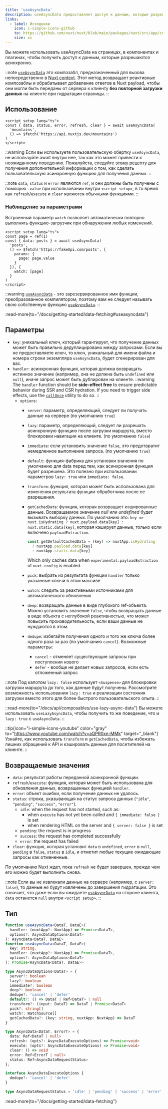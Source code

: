 ```yaml
---
title: 'useAsyncData'
description: useAsyncData предоставляет доступ к данным, которые разрешаются асинхронно, в композабле, соответствующем серверному рендерингу (SSR).
links:
  - label: Исходники
    icon: i-simple-icons-github
    to: https://github.com/nuxt/nuxt/blob/main/packages/nuxt/src/app/composables/asyncData.ts
    size: xs
---
```


Вы можете использовать useAsyncData на страницах, в компонентах и плагинах, чтобы получить доступ к данным, которые разрешаются асинхронно.

::note
[`useAsyncData`](/docs/api/composables/use-async-data) это композабл, предназначенный для вызова непосредственно в [Nuxt context](/docs/guide/going-further/nuxt-app#the-nuxt-context). Этот метод возвращает реактивные композаблы и обрабатывает добавление ответов в Nuxt payload, чтобы они могли быть переданы от сервера к клиенту **без повторной загрузки данных** на клиенте при гидратации страницы.
::

## Использование

```vue [pages/index.vue]
<script setup lang="ts">
const { data, status, error, refresh, clear } = await useAsyncData(
  'mountains',
  () => $fetch('https://api.nuxtjs.dev/mountains')
)
</script>
```

::warning
Если вы используете пользовательскую обертку `useAsyncData`, не используйте await внутри нее, так как это может привести к неожиданному поведению. Пожалуйста, следуйте [этому рецепту](/docs/guide/recipes/custom-usefetch#custom-usefetch) для получения дополнительной информации о том, как сделать пользовательскую асинхронную функцию для получения данных.
::

::note
`data`, `status` и `error` являются `ref`, и они должны быть получены с помощью `.value` при использовании внутри `<script setup>`, в то время как `refresh`/`execute` и `clear` являются обычными функциями.
::

### Наблюдение за параметрами

Встроенный параметр `watch` позволяет автоматически повторно выполнять функцию-загрузчик при обнаружении любых изменений.

```vue [pages/index.vue]
<script setup lang="ts">
const page = ref(1)
const { data: posts } = await useAsyncData(
  'posts',
  () => $fetch('https://fakeApi.com/posts', {
    params: {
      page: page.value
    }
  }), {
    watch: [page]
  }
)
</script>
```

::warning
[`useAsyncData`](/docs/api/composables/use-async-data) - это зарезервированное имя функции, преобразованное компилятором, поэтому вам не следует называть свою собственную функцию [`useAsyncData`](/docs/api/composables/use-async-data).
::

:read-more{to="/docs/getting-started/data-fetching#useasyncdata"}

## Параметры

- `key`: уникальный ключ, который гарантирует, что получение данных может быть правильно дедуплицировано между запросами. Если вы не предоставляете ключ, то ключ, уникальный для имени файла и номера строки экземпляра `useAsyncData`, будет сгенерирован для вас.
- `handler`: асинхронная функция, которая должна возвращать истинное значение (например, она не должна быть `undefined` или `null`), иначе запрос может быть дублирован на клиенте.
::warning
The `handler` function should be **side-effect free** to ensure predictable behavior during SSR and CSR hydration. If you need to trigger side effects, use the [`callOnce`](/docs/api/utils/call-once) utility to do so.
::
  - `options`:
    - `server`: параметр, определяющий, следует ли получать данные на сервере (по умолчанию `true`)
    - `lazy`: параметр, определяющий, следует ли разрешать асинхронную функцию после загрузки маршрута, вместо блокировки навигации на клиенте. (по умолчанию `false`)
    - `immediate`: если установить значение `false`, это предотвратит немедленное выполнение запроса. (по умолчанию `true`)
    - `default`: функция-фабрика для установки значения по умолчанию для data перед тем, как асинхронная функция будет разрешена. Это полезно при использовании параметров `lazy: true` или `immediate: false`.
    - `transform`: функция, которая может быть использована для изменения результата функции-обработчика после ее разрешения.
    - `getCachedData`: функция, которая возвращает кэшированные данные. Возвращаемое значение _null_ или _undefined_ будет вызывать выборку данных. По умолчанию это: `key => nuxt.isHydrating ? nuxt.payload.data[key] : nuxt.static.data[key]`, которая кэширует данные, только если включено `payloadExtraction`.
      ```ts
      const getDefaultCachedData = (key) => nuxtApp.isHydrating 
        ? nuxtApp.payload.data[key] 
        : nuxtApp.static.data[key]
      ```
      Which only caches data when `experimental.payloadExtraction` of `nuxt.config` is enabled.

    - `pick`: выбрать из результата функции `handler` только указанные ключи в этом массиве
    - `watch`: следить за реактивными источниками для автоматического обновления
    - `deep`: возвращать данные в виде глубокого ref-объекта. Можно установить значение `false`, чтобы возвращать данные в виде объекта с неглубокой реактивностью, что может повысить производительность, если ваши данные не нуждаются в этом.
    - `dedupe`: избегайте получения одного и того же ключа более одного раза за раз (по умолчанию `cancel`). Возможные параметры:
      - `cancel` - отменяет существующие запросы при поступлении нового
      - `defer` - вообще не делает новых запросов, если есть отложенный запрос

::note
Под капотом `lazy: false` использует `<Suspense>` для блокировки загрузки маршрута до того, как данные будут получены. Рассмотрите возможность использования `lazy: true` и реализации состояния загрузки вместо этого для более быстрого пользовательского опыта.
::

::read-more{to="/docs/api/composables/use-lazy-async-data"}
Вы можете использовать `useLazyAsyncData`, чтобы получить то же поведение, что и `lazy: true` с `useAsyncData`.
::

::tip{icon="i-simple-icons-youtube" color="gray" to="https://www.youtube.com/watch?v=aQPR0xn-MMk" target="_blank"}
Узнайте, как использовать `transform` и `getCachedData`, чтобы избежать лишних обращений к API и кэшировать данные для посетителей на клиенте.
::

## Возвращаемые значения

- `data`: результат работы переданной асинхронной функции.
- `refresh`/`execute`: функция, которая может быть использована для обновления данных, возвращенных функцией `handler`.
- `error`: объект ошибки, если получение данных не удалось.
- `status`: строка, указывающая на статус запроса данных (`"idle"`, `"pending"`, `"success"`, `"error"`).
  - `idle`: when the request has not started, such as:
    - when `execute` has not yet been called and `{ immediate: false }` is set
    - when rendering HTML on the server and `{ server: false }` is set
  - `pending`: the request is in progress
  - `success`: the request has completed successfully
  - `error`: the request has failed
- `clear`: функция, которая установит `data` в `undefined`, `error` в `null`, `pending` в `false`, `status` в `idle`, и отметит любые текущие ожидающие запросы как отмененные.

По умолчанию Nuxt ждет, пока `refresh` не будет завершен, прежде чем его можно будет выполнить снова.

::note
Если вы не извлекали данные на сервере (например, с `server: false`), то данные _не_ будут извлечены до завершения гидратации. Это означает, что даже если вы ожидаете [`useAsyncData`](/docs/api/composables/use-async-data) на стороне клиента, `data` останется `null` внутри `<script setup>`.
::

## Тип

```ts [Signature]
function useAsyncData<DataT, DataE>(
  handler: (nuxtApp?: NuxtApp) => Promise<DataT>,
  options?: AsyncDataOptions<DataT>
): AsyncData<DataT, DataE>
function useAsyncData<DataT, DataE>(
  key: string,
  handler: (nuxtApp?: NuxtApp) => Promise<DataT>,
  options?: AsyncDataOptions<DataT>
): Promise<AsyncData<DataT, DataE>>

type AsyncDataOptions<DataT> = {
  server?: boolean
  lazy?: boolean
  immediate?: boolean
  deep?: boolean
  dedupe?: 'cancel' | 'defer'
  default?: () => DataT | Ref<DataT> | null
  transform?: (input: DataT) => DataT | Promise<DataT>
  pick?: string[]
  watch?: WatchSource[]
  getCachedData?: (key: string, nuxtApp: NuxtApp) => DataT
}

type AsyncData<DataT, ErrorT> = {
  data: Ref<DataT | null>
  refresh: (opts?: AsyncDataExecuteOptions) => Promise<void>
  execute: (opts?: AsyncDataExecuteOptions) => Promise<void>
  clear: () => void
  error: Ref<ErrorT | null>
  status: Ref<AsyncDataRequestStatus>
};

interface AsyncDataExecuteOptions {
  dedupe?: 'cancel' | 'defer'
}

type AsyncDataRequestStatus = 'idle' | 'pending' | 'success' | 'error'
```

:read-more{to="/docs/getting-started/data-fetching"}

